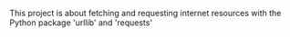 This project is about fetching and requesting internet resources with the Python package 'urllib' and 'requests'
